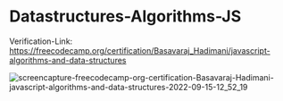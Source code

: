 # Datastructures-Algorithms-JS

Verification-Link: https://freecodecamp.org/certification/Basavaraj_Hadimani/javascript-algorithms-and-data-structures

![screencapture-freecodecamp-org-certification-Basavaraj-Hadimani-javascript-algorithms-and-data-structures-2022-09-15-12_52_19](https://user-images.githubusercontent.com/106008685/191198527-af2940fd-afa2-4853-b084-5f72adc8256f.png)

